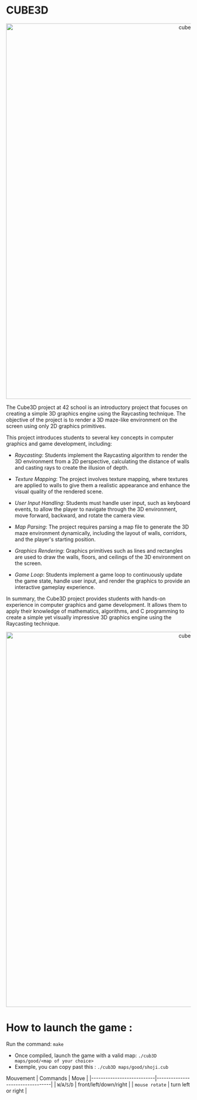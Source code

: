 # CUBE3D

<p align="center">
  <img width="1021" alt="cube3D_menu" src="https://github.com/Gl1tsh/42_cube3D/assets/69108289/35c25578-a16b-4231-97a4-9cdddd001b8a">
</p>

The Cube3D project at 42 school is an introductory project that focuses on creating a simple 3D graphics engine using the Raycasting technique. The objective of the project is to render a 3D maze-like environment on the screen using only 2D graphics primitives.

This project introduces students to several key concepts in computer graphics and game development, including:

- *Raycasting*: Students implement the Raycasting algorithm to render the 3D environment from a 2D perspective, calculating the distance of walls and casting rays to create the illusion of depth.

- *Texture Mapping*: The project involves texture mapping, where textures are applied to walls to give them a realistic appearance and enhance the visual quality of the rendered scene.

- *User Input Handling*: Students must handle user input, such as keyboard events, to allow the player to navigate through the 3D environment, move forward, backward, and rotate the camera view.

- *Map Parsing*: The project requires parsing a map file to generate the 3D maze environment dynamically, including the layout of walls, corridors, and the player's starting position.

- *Graphics Rendering*: Graphics primitives such as lines and rectangles are used to draw the walls, floors, and ceilings of the 3D environment on the screen.

- *Game Loop*: Students implement a game loop to continuously update the game state, handle user input, and render the graphics to provide an interactive gameplay experience.

In summary, the Cube3D project provides students with hands-on experience in computer graphics and game development. It allows them to apply their knowledge of mathematics, algorithms, and C programming to create a simple yet visually impressive 3D graphics engine using the Raycasting technique.

<p align="center">
  <img width="1020" alt="cube3D_game" src="https://github.com/Gl1tsh/42_cube3D/assets/69108289/e3caed5f-6e70-4499-876c-cdb03d9aaeb8">
</p>


# How to launch the game :

Run the command: ```make```
- Once compiled, launch the game with a valid map: ```./cub3D maps/good/<map of your choice>```
- Exemple, you can copy past this : ```./cub3D maps/good/shoji.cub```

Mouvement
| Commands                  | Move                            |
|---------------------------|---------------------------------|
| `W`/`A`/`S`/`D`           | front/left/down/right           |
| `mouse rotate`            | turn left or right              |
